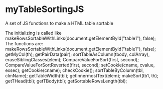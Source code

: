 # myTableSortingJS
A set of JS functions to make a HTML table sortable

The initializing is called like makeRowsSortableWithLinks(document.getElementById("table1"), false);
The functions are:
makeRowsSortableWithLinks(document.getElementById("table1"), false);
getMyCol(th);
getPairData(pair);
sortTableAsColumn(tbody, colArray),
eraseSiblingClasses(elem);
CompareValueForSort(first, second);
CompareValueForSortReverted(first, second);
setCookie(cname, cvalue, exsec);
getCookie(cname);
checkCookie();
sortTableByColumn(tbl, clmName);
getTableWidth(tbl);
getInnermostText(elem);
makeSort(tb1, th);
getTHead(tbl);
getTBody(tbl);
getSortableRowsLength(tbl);

